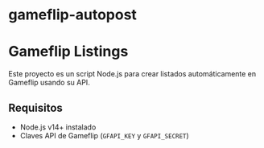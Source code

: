 # gameflip-autopost

# Gameflip Listings

Este proyecto es un script Node.js para crear listados automáticamente en Gameflip usando su API.

## Requisitos

- Node.js v14+ instalado
- Claves API de Gameflip (`GFAPI_KEY` y `GFAPI_SECRET`)
